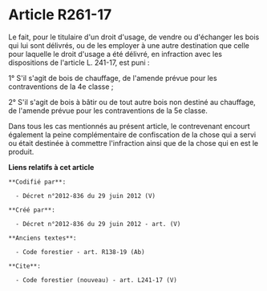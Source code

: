 # Article R261-17

Le fait, pour le titulaire d'un droit d'usage, de vendre ou d'échanger les bois qui lui sont délivrés, ou de les employer à
une autre destination que celle pour laquelle le droit d'usage a été délivré, en infraction avec les dispositions de
l'article L. 241-17, est puni :

1° S'il s'agit de bois de chauffage, de l'amende prévue pour les contraventions de la 4e classe ;

2° S'il s'agit de bois à bâtir ou de tout autre bois non destiné au chauffage, de l'amende prévue pour les contraventions de
la 5e classe.

Dans tous les cas mentionnés au présent article, le contrevenant encourt également la peine complémentaire de confiscation de
la chose qui a servi ou était destinée à commettre l'infraction ainsi que de la chose qui en est le produit.

**Liens relatifs à cet article**

	**Codifié par**:

	  - Décret n°2012-836 du 29 juin 2012 (V)

	**Créé par**:

	  - Décret n°2012-836 du 29 juin 2012 - art. (V)

	**Anciens textes**:

	  - Code forestier - art. R138-19 (Ab)

	**Cite**:

	  - Code forestier (nouveau) - art. L241-17 (V)
